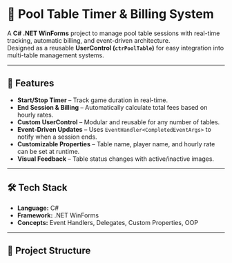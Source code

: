 # 🎱 Pool Table Timer & Billing System

A **C# .NET WinForms** project to manage pool table sessions with real-time tracking, automatic billing, and event-driven architecture.  
Designed as a reusable **UserControl (`ctrPoolTable`)** for easy integration into multi-table management systems.

---

## 📌 Features
- **Start/Stop Timer** – Track game duration in real-time.
- **End Session & Billing** – Automatically calculate total fees based on hourly rates.
- **Custom UserControl** – Modular and reusable for any number of tables.
- **Event-Driven Updates** – Uses `EventHandler<CompletedEventArgs>` to notify when a session ends.
- **Customizable Properties** – Table name, player name, and hourly rate can be set at runtime.
- **Visual Feedback** – Table status changes with active/inactive images.

---

## 🛠️ Tech Stack
- **Language:** C#  
- **Framework:** .NET WinForms  
- **Concepts:** Event Handlers, Delegates, Custom Properties, OOP

---

## 📂 Project Structure
